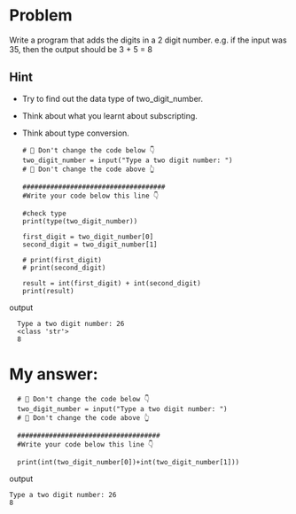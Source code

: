 # Problem
Write a program that adds the digits in a 2 digit number. e.g. if the input was 35, then the output should be 3 + 5 = 8

## Hint
- Try to find out the data type of two_digit_number.
- Think about what you learnt about subscripting.
- Think about type conversion.

      # 🚨 Don't change the code below 👇
      two_digit_number = input("Type a two digit number: ")
      # 🚨 Don't change the code above 👆

      ####################################
      #Write your code below this line 👇

      #check type
      print(type(two_digit_number))

      first_digit = two_digit_number[0]
      second_digit = two_digit_number[1]

      # print(first_digit)
      # print(second_digit)

      result = int(first_digit) + int(second_digit)
      print(result)

output

      Type a two digit number: 26
      <class 'str'>
      8


# My answer:

      # 🚨 Don't change the code below 👇
      two_digit_number = input("Type a two digit number: ")
      # 🚨 Don't change the code above 👆

      ####################################
      #Write your code below this line 👇

      print(int(two_digit_number[0])+int(two_digit_number[1]))
      
output

    Type a two digit number: 26
    8
